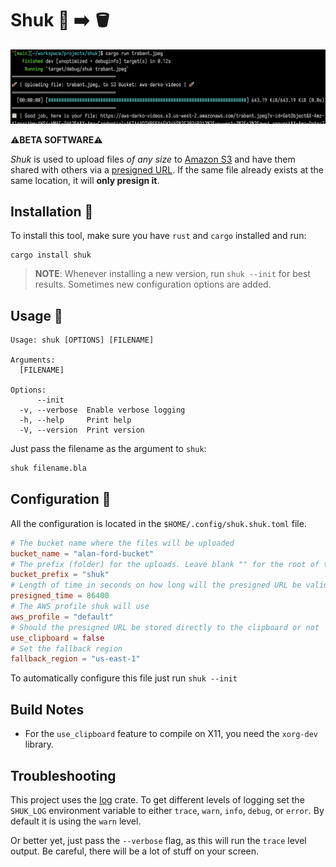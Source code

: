 # Shuk 💾 ➡️ 🪣

![screenshot of shuk](/img/shuk.png)

⚠️**BETA SOFTWARE**⚠️

*Shuk* is used to upload files *of any size* to [Amazon S3](https://aws.amazon.com/s3/) and have them shared with others via a [presigned URL](https://docs.aws.amazon.com/AmazonS3/latest/userguide/ShareObjectPreSignedURL.html). If the same file already exists at the same location, it will **only presign it**.

## Installation 💾

To install this tool, make sure you have `rust` and `cargo` installed and run:
```
cargo install shuk
```

> **NOTE**: Whenever installing a new version, run `shuk --init` for best results. Sometimes new configuration options are added.

## Usage 🚀
```
Usage: shuk [OPTIONS] [FILENAME]

Arguments:
  [FILENAME]

Options:
      --init
  -v, --verbose  Enable verbose logging
  -h, --help     Print help
  -V, --version  Print version
```

Just pass the filename as the argument to `shuk`:
```bash
shuk filename.bla
```

## Configuration 🔧

All the configuration is located in the `$HOME/.config/shuk.shuk.toml` file. 

```toml
# The bucket name where the files will be uploaded
bucket_name = "alan-ford-bucket"
# The prefix (folder) for the uploads. Leave blank "" for the root of the bucket
bucket_prefix = "shuk"
# Length of time in seconds on how long will the presigned URL be valid for
presigned_time = 86400
# The AWS profile shuk will use
aws_profile = "default"
# Should the presigned URL be stored directly to the clipboard or not
use_clipboard = false
# Set the fallback region
fallback_region = "us-east-1"
```

To automatically configure this file just run `shuk --init`

## Build Notes

- For the `use_clipboard` feature to compile on X11, you need the `xorg-dev` library.

## Troubleshooting

This project uses the [log](https://crates.io/crates/log) crate. To get different levels of logging set the `SHUK_LOG` environment variable to either `trace`, `warn`, `info`, `debug`, or `error`. By default it is using the `warn` level.

Or better yet, just pass the `--verbose` flag, as this will run the `trace` level output. Be careful, there will be a lot of stuff on your screen.

